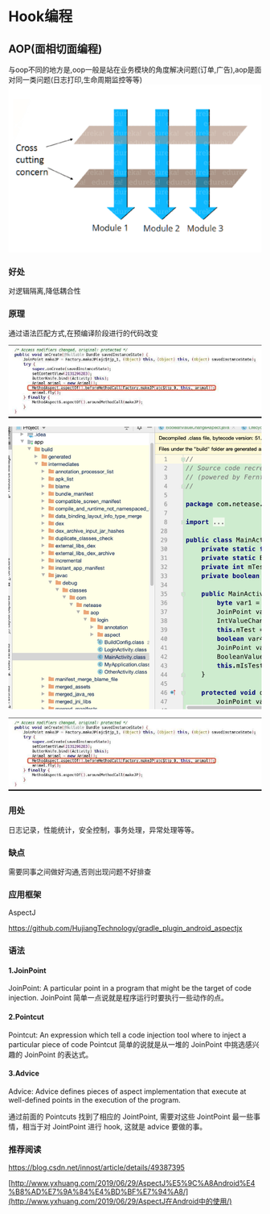 # Hook编程

## AOP(面相切面编程)

与oop不同的地方是,oop一般是站在业务模块的角度解决问题(订单,广告),aop是面对同一类问题(日志打印,生命周期监控等等)![eTsf1v1JiPvpGxuw](./img/eTsf1v1JiPvpGxuw.jpg)

### 好处

对逻辑隔离,降低耦合性

### 原理

通过语法匹配方式,在预编译阶段进行的代码改变

![WX20200508-205338](./img/WX20200508-205338.png)

![WX20200508-205338](./img/WX20200509-175454@2x.png)



![WX20200508-205338](./img/WX20200508-205338.png)

### 用处

日志记录，性能统计，安全控制，事务处理，异常处理等等。

### 缺点

需要同事之间做好沟通,否则出现问题不好排查



### 应用框架

AspectJ

https://github.com/HujiangTechnology/gradle_plugin_android_aspectjx



### 语法

#### 1.JoinPoint

JoinPoint: A particular point in a program that might be the target of code injection.
JoinPoint 简单一点说就是程序运行时要执行一些动作的点。

#### 2.Pointcut

Pointcut: An expression which tell a code injection tool where to inject a particular piece of code
Pointcut 简单的说就是从一堆的 JoinPoint 中挑选感兴趣的 JoinPoint 的表达式。

#### 3.Advice

Advice: Advice defines pieces of aspect implementation that execute at well-defined points in the execution of the program.

通过前面的 Pointcuts 找到了相应的 JointPoint, 需要对这些 JointPoint 最一些事情，相当于对 JointPoint 进行 hook, 这就是 advice 要做的事。



### 推荐阅读

https://blog.csdn.net/innost/article/details/49387395

[http://www.yxhuang.com/2019/06/29/AspectJ%E5%9C%A8Android%E4%B8%AD%E7%9A%84%E4%BD%BF%E7%94%A8/](http://www.yxhuang.com/2019/06/29/AspectJ在Android中的使用/)